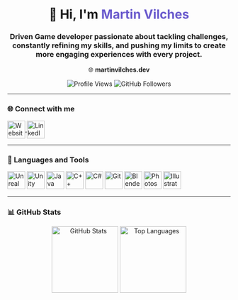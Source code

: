 <h1 align="center">👋 Hi, I'm <span style="color:#6A5ACD">Martin Vilches</span></h1>
<h3 align="center">Driven Game developer passionate about tackling challenges, constantly refining my skills, and pushing my limits to create more engaging experiences with every project.</h3>

<p align="center">
  <a href="https://martinvilches.dev" target="_blank" style="text-decoration:none;">
    🌐 <strong>martinvilches.dev</strong>
  </a>
</p>

<p align="center">
  <img src="https://komarev.com/ghpvc/?username=martinavp&label=Profile%20views&color=blueviolet&style=flat-square" alt="Profile Views" />
  <img src="https://img.shields.io/github/followers/martinavp?label=Followers&color=darkgreen&style=flat-square" alt="GitHub Followers" />
</p>

---

### 🌐 Connect with me

<p align="left">
  <a href="https://martinvilches.dev" target="_blank">
    <img align="center" src="https://skillicons.dev/icons?i=devto" alt="Website" height="40" />
  </a>
  <a href="https://linkedin.com/in/martinvilchesperez" target="_blank">
    <img align="center" src="https://skillicons.dev/icons?i=linkedin" alt="LinkedIn" height="40" />
  </a>
</p>

---

### 🧰 Languages and Tools

<p align="left">
  <img src="https://skillicons.dev/icons?i=unreal" alt="Unreal Engine" height="40" />
  <img src="https://skillicons.dev/icons?i=unity" alt="Unity" height="40" />
  <img src="https://skillicons.dev/icons?i=java" alt="Java" height="40" />
  <img src="https://skillicons.dev/icons?i=cpp" alt="C++" height="40" />
  <img src="https://skillicons.dev/icons?i=cs" alt="C#" height="40" />
  <img src="https://skillicons.dev/icons?i=git" alt="Git" height="40" />
  <img src="https://skillicons.dev/icons?i=blender" alt="Blender" height="40" />
  <img src="https://skillicons.dev/icons?i=ps" alt="Photoshop" height="40" />
  <img src="https://skillicons.dev/icons?i=ai" alt="Illustrator" height="40" />
</p>

---

### 📊 GitHub Stats

<p align="center">
  <img height="150" src="https://github-readme-stats.vercel.app/api?username=martinavp&show_icons=true&theme=tokyonight&hide_border=true&bg_color=0D1117" alt="GitHub Stats" />
  <img height="150" src="https://github-readme-stats.vercel.app/api/top-langs/?username=martinavp&layout=compact&theme=tokyonight&hide_border=true&bg_color=0D1117" alt="Top Languages" />
</p>
